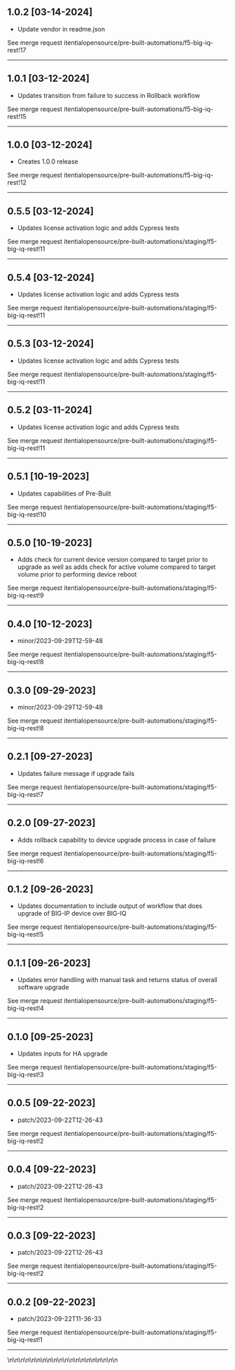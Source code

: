 
## 1.0.2 [03-14-2024]

* Update vendor in readme.json

See merge request itentialopensource/pre-built-automations/f5-big-iq-rest!17

---

## 1.0.1 [03-12-2024]

* Updates transition from failure to success in Rollback workflow

See merge request itentialopensource/pre-built-automations/f5-big-iq-rest!15

---

## 1.0.0 [03-12-2024]

* Creates 1.0.0 release

See merge request itentialopensource/pre-built-automations/f5-big-iq-rest!12

---

## 0.5.5 [03-12-2024]

* Updates license activation logic and adds Cypress tests

See merge request itentialopensource/pre-built-automations/staging/f5-big-iq-rest!11

---

## 0.5.4 [03-12-2024]

* Updates license activation logic and adds Cypress tests

See merge request itentialopensource/pre-built-automations/staging/f5-big-iq-rest!11

---

## 0.5.3 [03-12-2024]

* Updates license activation logic and adds Cypress tests

See merge request itentialopensource/pre-built-automations/staging/f5-big-iq-rest!11

---

## 0.5.2 [03-11-2024]

* Updates license activation logic and adds Cypress tests

See merge request itentialopensource/pre-built-automations/staging/f5-big-iq-rest!11

---

## 0.5.1 [10-19-2023]

* Updates capabilities of Pre-Built

See merge request itentialopensource/pre-built-automations/staging/f5-big-iq-rest!10

---

## 0.5.0 [10-19-2023]

* Adds check for current device version compared to target prior to upgrade as well as adds check for active volume compared to target volume prior to performing device reboot

See merge request itentialopensource/pre-built-automations/staging/f5-big-iq-rest!9

---

## 0.4.0 [10-12-2023]

* minor/2023-09-29T12-59-48

See merge request itentialopensource/pre-built-automations/staging/f5-big-iq-rest!8

---

## 0.3.0 [09-29-2023]

* minor/2023-09-29T12-59-48

See merge request itentialopensource/pre-built-automations/staging/f5-big-iq-rest!8

---

## 0.2.1 [09-27-2023]

* Updates failure message if upgrade fails

See merge request itentialopensource/pre-built-automations/staging/f5-big-iq-rest!7

---

## 0.2.0 [09-27-2023]

* Adds rollback capability to device upgrade process in case of failure

See merge request itentialopensource/pre-built-automations/staging/f5-big-iq-rest!6

---

## 0.1.2 [09-26-2023]

* Updates documentation to include output of workflow that does upgrade of BIG-IP device over BIG-IQ

See merge request itentialopensource/pre-built-automations/staging/f5-big-iq-rest!5

---

## 0.1.1 [09-26-2023]

* Updates error handling with manual task and returns status of overall software upgrade

See merge request itentialopensource/pre-built-automations/staging/f5-big-iq-rest!4

---

## 0.1.0 [09-25-2023]

* Updates inputs for HA upgrade

See merge request itentialopensource/pre-built-automations/staging/f5-big-iq-rest!3

---

## 0.0.5 [09-22-2023]

* patch/2023-09-22T12-26-43

See merge request itentialopensource/pre-built-automations/staging/f5-big-iq-rest!2

---

## 0.0.4 [09-22-2023]

* patch/2023-09-22T12-26-43

See merge request itentialopensource/pre-built-automations/staging/f5-big-iq-rest!2

---

## 0.0.3 [09-22-2023]

* patch/2023-09-22T12-26-43

See merge request itentialopensource/pre-built-automations/staging/f5-big-iq-rest!2

---

## 0.0.2 [09-22-2023]

* patch/2023-09-22T11-36-33

See merge request itentialopensource/pre-built-automations/staging/f5-big-iq-rest!1

---
\n\n\n\n\n\n\n\n\n\n\n\n\n\n\n\n\n\n\n\n
